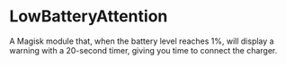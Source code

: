 # LowBatteryAttention
A Magisk module that, when the battery level reaches 1%, will display a warning with a 20-second timer, giving you time to connect the charger.
